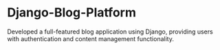 # Django-Blog-Platform
Developed a full-featured blog application using Django, providing users with authentication and content management functionality.
